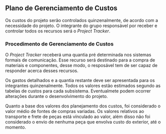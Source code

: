 ## Plano de Gerenciamento de Custos

Os custos do projeto serão controlados quinzenalmente, de acordo com a necessidade do projeto. O integrante do grupo responsável por receber e controlar todos os recursos será o _Project Tracker_.

### Procedimento de Gerenciamento de Custos

O _Project Tracker_ receberá uma quantia pré determinada nos sistemas formais de comunicação. Esse recurso será destinado para a compra de materiais e componentes, desse modo, o resposável tem de ser capaz de responder acerca desses recursos.

Os gastos detalhados e a quantia restante deve ser apresentada para os integrantes quinzenalmente. Todos os valores estão estimados segundo as tabelas de custos para cada subsistema. Eventualmete podem ocorrer alterações durante o desenvolvimento do projeto.

Quanto a base dos valores dos planejamento dos custos, foi considerado o valor médio de fontes de compras variadas. Os valores relativos ao transporte e frete de peças está vínculado ao valor, além disso não foi considerado o envio de nenhuma peça que envolva custo do exterior, até o momento.
